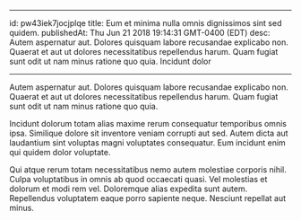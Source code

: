
---
id: pw43iek7jocjplqe
title: Eum et minima nulla omnis dignissimos sint sed quidem.
publishedAt: Thu Jun 21 2018 19:14:31 GMT-0400 (EDT)
desc: Autem aspernatur aut. Dolores quisquam labore recusandae explicabo non. Quaerat et aut ut dolores necessitatibus repellendus harum. Quam fugiat sunt odit ut nam minus ratione quo quia. Incidunt dolor

---



Autem aspernatur aut. Dolores quisquam labore recusandae explicabo non. Quaerat et aut ut dolores necessitatibus repellendus harum. Quam fugiat sunt odit ut nam minus ratione quo quia.
 Incidunt dolorum totam alias maxime rerum consequatur temporibus omnis ipsa. Similique dolore sit inventore veniam corrupti aut sed. Autem dicta aut laudantium sint voluptas magni voluptates consequatur. Eum incidunt enim qui quidem dolor voluptate.
 Qui atque rerum totam necessitatibus nemo autem molestiae corporis nihil. Culpa voluptatibus in omnis ab quod occaecati quasi. Vel molestias et dolorum et modi rem vel. Doloremque alias expedita sunt autem. Repellendus voluptatem eaque porro sapiente neque. Nesciunt repellat aut minus.

